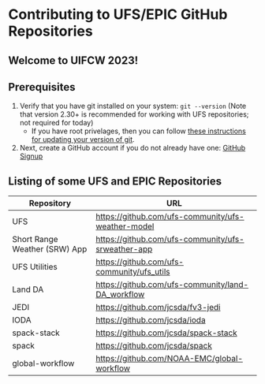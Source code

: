 # Contributing to UFS/EPIC GitHub Repositories
## Welcome to UIFCW 2023!

## Prerequisites

1. Verify that you have git installed on your system: `git --version` (Note that version 2.30+ is recommended for working with UFS repositories; not required for today)
   - If you have root privelages, then you can follow [these instructions for updating your version of git](https://git-scm.com/book/en/v2/Getting-Started-Installing-Git).
3. Next, create a GitHub account if you do not already have one: [GitHub Signup](https://github.com/signup)

## Listing of some UFS and EPIC Repositories

| Repository | URL |
| ---------- | --- |
| UFS | https://github.com/ufs-community/ufs-weather-model |
| Short Range Weather (SRW) App | https://github.com/ufs-community/ufs-srweather-app |
| UFS Utilities | https://github.com/ufs-community/ufs_utils |
| Land DA | https://github.com/ufs-community/land-DA_workflow |
| JEDI | https://github.com/jcsda/fv3-jedi |
| IODA | https://github.com/jcsda/ioda |
| spack-stack | https://github.com/jcsda/spack-stack |
| spack | https://github.com/jcsda/spack |
| global-workflow | https://github.com/NOAA-EMC/global-workflow |

